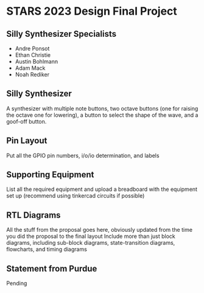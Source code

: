 # STARS 2023 Design Final Project

## Silly Synthesizer Specialists
* Andre Ponsot
* Ethan Christie
* Austin Bohlmann
* Adam Mack
* Noah Rediker

## Silly Synthesizer
A synthesizer with multiple note buttons, two octave buttons (one for raising the octave one for lowering), a button to select the shape of the wave, and a goof-off button.

## Pin Layout
Put all the GPIO pin numbers, i/o/io determination, and labels

## Supporting Equipment
List all the required equipment and upload a breadboard with the equipment set up (recommend using tinkercad circuits if possible)

## RTL Diagrams
All the stuff from the proposal goes here, obviously updated from the time you did the proposal to the final layout
Include more than just block diagrams, including sub-block diagrams, state-transition diagrams, flowcharts, and timing diagrams

## Statement from Purdue
Pending
